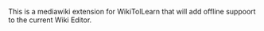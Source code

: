 This is a mediawiki extension for WikiTolLearn that will add offline suppoort to the current Wiki Editor. 
